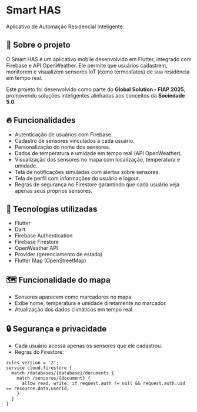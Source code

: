 # Smart HAS

Aplicativo de Automação Residencial Inteligente.

## 📱 Sobre o projeto
O Smart HAS é um aplicativo mobile desenvolvido em Flutter, integrado com Firebase e API OpenWeather. Ele permite que usuários cadastrem, monitorem e visualizem sensores IoT (como termostatos) de sua residência em tempo real.

Este projeto foi desenvolvido como parte do **Global Solution - FIAP 2025**, promovendo soluções inteligentes alinhadas aos conceitos da **Sociedade 5.0**.

## 🔥 Funcionalidades
- Autenticação de usuários com Firebase.
- Cadastro de sensores vinculados a cada usuário.
- Personalização do nome dos sensores.
- Dados de temperatura e umidade em tempo real (API OpenWeather).
- Visualização dos sensores no mapa com localização, temperatura e umidade.
- Tela de notificações simuladas com alertas sobre sensores.
- Tela de perfil com informações do usuário e logout.
- Regras de segurança no Firestore garantindo que cada usuário veja apenas seus próprios sensores.

## 🚀 Tecnologias utilizadas
- Flutter
- Dart
- Firebase Authentication
- Firebase Firestore
- OpenWeather API
- Provider (gerenciamento de estado)
- Flutter Map (OpenStreetMap)

## 🗺️ Funcionalidade do mapa
- Sensores aparecem como marcadores no mapa.
- Exibe nome, temperatura e umidade diretamente no marcador.
- Atualização dos dados climáticos em tempo real.

## 🔒 Segurança e privacidade
- Cada usuário acessa apenas os sensores que ele cadastrou.
- Regras do Firestore:

```plaintext
rules_version = '2';
service cloud.firestore {
  match /databases/{database}/documents {
    match /sensores/{document} {
      allow read, write: if request.auth != null && request.auth.uid == resource.data.userId;
    }
  }
}
